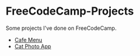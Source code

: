 # FreeCodeCamp-Projects

Some projects I've done on FreeCodeCamp.

- [Cafe Menu](https://github.com/7oSkaaa/FreeCodeCamp-Projects/tree/main/Cafe%20Menu)
- [Cat Photo App](https://github.com/7oSkaaa/FreeCodeCamp-Projects/tree/main/Cat%20Photo%20App)

